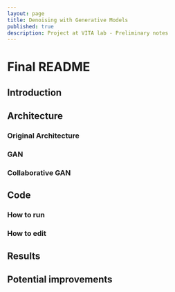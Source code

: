 ```yaml
---
layout: page
title: Denoising with Generative Models
published: true
description: Project at VITA lab - Preliminary notes 
---
```


# Final README

## Introduction

## Architecture

### Original Architecture


### GAN


### Collaborative GAN

## Code

### How to run

### How to edit

## Results

## Potential improvements

